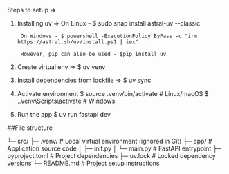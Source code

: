 Steps to setup =>

1. Installing uv => 
        On Linux - $ sudo snap install astral-uv --classic
        
        On Windows - $ powershell -ExecutionPolicy ByPass -c "irm https://astral.sh/uv/install.ps1 | iex"
        
        However, pip can also be used - $pip install uv

2. Create virtual env => 
        $ uv venv

3. Install dependencies from lockfile =>
        $ uv sync

4. Activate environment
        $ source .venv/bin/activate   # Linux/macOS
        $ .\.venv\Scripts\activate    # Windows
 
5. Run the app
        $ uv run fastapi dev


##File structure

└─ src/
├─ .venv/ # Local virtual environment (ignored in Git)
├─ app/ # Application source code
│ ├─ init.py
│ └─ main.py # FastAPI entrypoint
├─ pyproject.toml # Project dependencies
├─ uv.lock # Locked dependency versions
└─ README.md # Project setup instructions